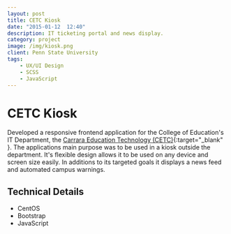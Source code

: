 ```yaml
---
layout: post
title: CETC Kiosk
date: "2015-01-12  12:40"
description: IT ticketing portal and news display.
category: project
image: /img/kiosk.png
client: Penn State University
tags: 
    - UX/UI Design
    - SCSS
    - JavaScript
---
```

# CETC Kiosk

Developed a responsive frontend application for the College of Education's IT Department, the [Carrara Education Technology (CETC)](http://ed.psu.edu/cetc){:target="_blank" }. The applications main purpose was to be used in a kiosk outside the department. It's flexible design allows it to be used on any device and screen size easily. In additions to its targeted goals it displays a news feed and automated campus warnings.

## Technical Details

* CentOS
* Bootstrap
* JavaScript